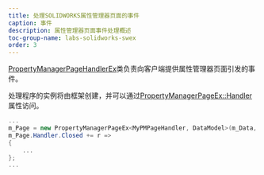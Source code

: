 ```yaml
---
title: 处理SOLIDWORKS属性管理器页面的事件
caption: 事件
description: 属性管理器页面事件处理概述
toc-group-name: labs-solidworks-swex
order: 3
---
```

[PropertyManagerPageHandlerEx](https://docs.codestack.net/swex/pmpage/html/T_CodeStack_SwEx_PMPage_PropertyManagerPageHandlerEx.htm)类负责向客户端提供属性管理器页面引发的事件。

处理程序的实例将由框架创建，并可以通过[PropertyManagerPageEx::Handler](https://docs.codestack.net/swex/pmpage/html/P_CodeStack_SwEx_PMPage_PropertyManagerPageEx_2_Handler.htm)属性访问。

~~~ cs
...
m_Page = new PropertyManagerPageEx<MyPMPageHandler, DataModel>(m_Data, m_App);
m_Page.Handler.Closed += r =>
{
    ...
};
...
~~~